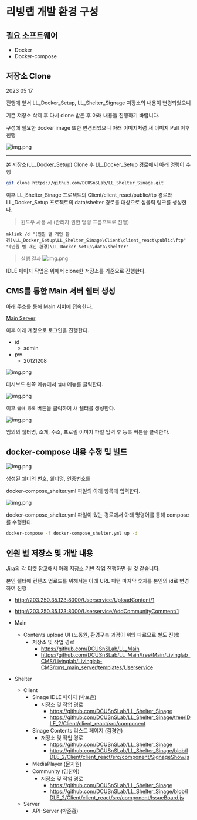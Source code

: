 # 리빙랩 개발 환경 구성

## 필요 소프트웨어

- Docker
- Docker-compose

## 저장소 Clone

2023 05 17

진행에 앞서 LL_Docker_Setup, LL_Shelter_Signage 저장소의 내용이 변경되었으니

기존 저장소 삭제 후 다시 clone 받은 후 아래 내용들 진행하기 바랍니다.

구성에 필요한 docker image 또한 변경되었으니 아래 이미지처럼 새 이미지 Pull 이후 진행

![img.png](README_img/img_7.png)

---

본 저장소(LL_Docker_Setup) Clone 후 LL_Docker_Setup 경로에서 아래 명령어 수행

```bash
git clone https://github.com/DCUSnSLab/LL_Shelter_Sinage.git
```

이후 LL_Shelter_Sinage 프로젝트의 Client/client_react/public/ftp 경로와
LL_Docker_Setup 프로젝트의 data/shelter 경로를 대상으로 심볼릭 링크를 생성한다.

> 윈도우 사용 시 (관리자 권한 명령 프롬프트로 진행)
```
mklink /d "(인원 별 개인 환경)\LL_Docker_Setup\LL_Shelter_Sinage\Client\client_react\public\ftp" "(인원 별 개인 환경)\LL_Docker_Setup\data\shelter"
```

> 실행 결과
![img.png](README_img/img_6.png)

IDLE 페이지 작업은 위에서 clone한 저장소를 기준으로 진행한다.

## CMS를 통한 Main 서버 쉘터 생성

아래 주소를 통해 Main 서버에 접속한다.

[Main Server](http://203.250.35.123:8000/Login/)

이후 아래 계정으로 로그인을 진행한다.

- id
  - admin
- pw
  - 20121208

![img.png](README_img/img_1.png)

대시보드 왼쪽 메뉴에서 ```쉘터``` 메뉴를 클릭한다.

![img.png](README_img/img_2.png)

이후 ```쉘터 등록``` 버튼을 클릭하여 새 쉘터를 생성한다.

![img.png](README_img/img_3.png)

임의의 쉘터명, 소개, 주소, 프로필 이미지 파일 입력 후 등록 버튼을 클릭한다.

## docker-compose 내용 수정 및 빌드

![img.png](README_img/img_4.png)

생성된 쉘터의 번호, 쉘터명, 인증번호를

docker-compose_shelter.yml 파일의 아래 항목에 입력한다.

![img.png](README_img/img_5.png)

docker-compose_shelter.yml 파일이 있는 경로에서 아래 명령어를 통해 compose를 수행한다.

```bash
docker-compose -f docker-compose_shelter.yml up -d
```

## 인원 별 저장소 및 개발 내용

Jira의 각 티켓 참고해서 아래 저장소 기반 작업 진행하면 될 것 같습니다.

본인 쉘터에 컨텐츠 업로드를 위해서는 아래 URL 패턴 마지막 숫자를 본인의 id로 변경하여 진행
- http://203.250.35.123:8000/Userservice/UploadContent/1
- http://203.250.35.123:8000/Userservice/AddCommunityComment/1


- Main
  - Contents upload UI (노동원, 환경구축 과정이 위와 다르므로 별도 진행)
    - 저장소 및 작업 경로
      - https://github.com/DCUSnSLab/LL_Main
      - https://github.com/DCUSnSLab/LL_Main/tree/Main/Livinglab_CMS/Livinglab/Livinglab-CMS/cms_main_server/templates/Userservice


- Shelter
  - Client
    - Sinage IDLE 페이지 (박보은)
      - 저장소 및 작업 경로
        - https://github.com/DCUSnSLab/LL_Shelter_Sinage
        - https://github.com/DCUSnSLab/LL_Shelter_Sinage/tree/IDLE_2/Client/client_react/src/component
    - Sinage Contents 리스트 페이지 (김경연)
      - 저장소 및 작업 경로
        - https://github.com/DCUSnSLab/LL_Shelter_Sinage
        - https://github.com/DCUSnSLab/LL_Shelter_Sinage/blob/IDLE_2/Client/client_react/src/component/SignageShow.js
    - MediaPlayer (문지원)
    - Community (임찬아)
      - 저장소 및 작업 경로
        - https://github.com/DCUSnSLab/LL_Shelter_Sinage
        - https://github.com/DCUSnSLab/LL_Shelter_Sinage/blob/IDLE_2/Client/client_react/src/component/IssueBoard.js
  - Server
    - API-Server (박준홍)